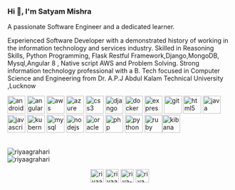 ### Hi  👋, I'm Satyam Mishra

A passionate Software Engineer and a dedicated learner.

Experienced Software Developer with a demonstrated history of working in the information technology and services industry. Skilled in Reasoning Skills, Python Programming, Flask Restful Framework,Django,MongoDB, Mysql,Angular 8 , Native script AWS and Problem Solving. Strong information technology professional with a B. Tech focused in Computer Science and Engineering from  Dr. A.P.J Abdul Kalam Technical University ,Lucknow 

<p align="left"><img src="https://devicons.github.io/devicon/devicon.git/icons/android/android-original-wordmark.svg" alt="android" width="40" height="40"/> <img src="https://devicons.github.io/devicon/devicon.git/icons/angularjs/angularjs-original.svg" alt="angularjs" width="40" height="40"/> <img src="https://devicons.github.io/devicon/devicon.git/icons/amazonwebservices/amazonwebservices-original-wordmark.svg" alt="aws" width="40" height="40"/> <img src="https://www.vectorlogo.zone/logos/microsoft_azure/microsoft_azure-icon.svg" alt="azure" width="40" height="40"/> <img src="https://devicons.github.io/devicon/devicon.git/icons/css3/css3-original-wordmark.svg" alt="css3" width="40" height="40"/> <img src="https://devicons.github.io/devicon/devicon.git/icons/django/django-original.svg" alt="django" width="40" height="40"/> <img src="https://devicons.github.io/devicon/devicon.git/icons/docker/docker-original-wordmark.svg" alt="docker" width="40" height="40"/> <img src="https://devicons.github.io/devicon/devicon.git/icons/express/express-original-wordmark.svg" alt="express" width="40" height="40"/> <img src="https://www.vectorlogo.zone/logos/git-scm/git-scm-icon.svg" alt="git" width="40" height="40"/> <img src="https://devicons.github.io/devicon/devicon.git/icons/html5/html5-original-wordmark.svg" alt="html5" width="40" height="40"/> <img src="https://devicons.github.io/devicon/devicon.git/icons/java/java-original-wordmark.svg" alt="java" width="40" height="40"/> <img src="https://devicons.github.io/devicon/devicon.git/icons/javascript/javascript-original.svg" alt="javascript" width="40" height="40"/> <img src="https://www.vectorlogo.zone/logos/kubernetes/kubernetes-icon.svg" alt="kubernetes" width="40" height="40"/> <img src="https://devicons.github.io/devicon/devicon.git/icons/mysql/mysql-original-wordmark.svg" alt="mysql" width="40" height="40"/> <img src="https://devicons.github.io/devicon/devicon.git/icons/nodejs/nodejs-original-wordmark.svg" alt="nodejs" width="40" height="40"/> <img src="https://devicons.github.io/devicon/devicon.git/icons/oracle/oracle-original.svg" alt="oracle" width="40" height="40"/> <img src="https://devicons.github.io/devicon/devicon.git/icons/php/php-original.svg" alt="php" width="40" height="40"/> <img src="https://devicons.github.io/devicon/devicon.git/icons/python/python-original.svg" alt="python" width="40" height="40"/> <img src="https://devicons.github.io/devicon/devicon.git/icons/ruby/ruby-original-wordmark.svg" alt="ruby" width="40" height="40"/><img src="https://user-images.githubusercontent.com/24872414/94996686-bf3ade80-05c3-11eb-8d3c-031bdb48d163.png" alt="kibana" width="40" height="40"/>
</p>
<br/>
<img align="left" src="https://github-readme-stats.vercel.app/api/top-langs/?username=riyaagrahari&layout=compact&hide=html" alt="riyaagrahari" />
<br/>
<img align="center" src="https://github-readme-stats.vercel.app/api?username=riyaagrahari&show_icons=true" alt="riyaagrahari" />
<br/>
<p align="center">
<a href="https://dev.to/riyaagrahari" target="blank"><img align="center" src="https://cdn.jsdelivr.net/npm/simple-icons@3.0.1/icons/dev-dot-to.svg" alt="riyaagrahari" height="30" width="30" /></a>
<a href="https://twitter.com/riyaagrahari121" target="blank"><img align="center" src="https://cdn.jsdelivr.net/npm/simple-icons@3.0.1/icons/twitter.svg" alt="riyaagrahari121" height="30" width="30" /></a>
<a href="https://linkedin.com/in/riya-agrahari" target="blank"><img align="center" src="https://cdn.jsdelivr.net/npm/simple-icons@3.0.1/icons/linkedin.svg" alt="riya-agrahari" height="30" width="30" /></a>
<a href="https://instagram.com/riya_agrahari7" target="blank"><img align="center" src="https://cdn.jsdelivr.net/npm/simple-icons@3.0.1/icons/instagram.svg" alt="riya_agrahari7" height="30" width="30" /></a>
</p>
 
